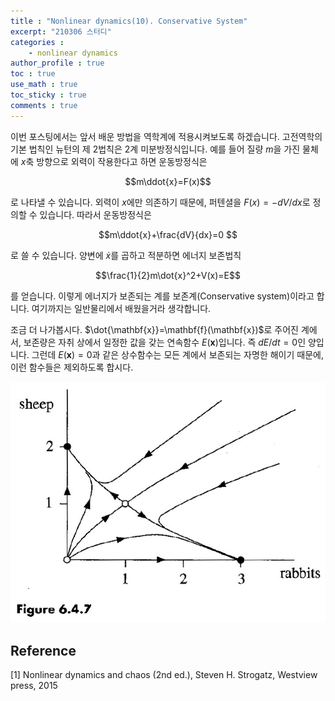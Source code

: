 ```yaml
---
title : "Nonlinear dynamics(10). Conservative System"
excerpt: "210306 스터디"
categories :
    - nonlinear dynamics
author_profile : true
toc : true
use_math : true
toc_sticky : true
comments : true
---
```


이번 포스팅에서는 앞서 배운 방법을 역학계에 적용시켜보도록 하겠습니다. 고전역학의 기본 법칙인 뉴턴의 제 2법칙은 2계 미분방정식입니다. 예를 들어 질량 $m$을 가진 물체에 $x$축 방향으로 외력이 작용한다고 하면 운동방정식은

$$m\ddot{x}=F(x)$$

로 나타낼 수 있습니다. 외력이 $x$에만 의존하기 때문에, 퍼텐셜을 $F(x)=-dV/dx$로 정의할 수 있습니다. 따라서 운동방정식은

$$m\ddot{x}+\frac{dV}{dx}=0 $$

로 쓸 수 있습니다. 양변에 $\dot{x}$를 곱하고 적분하면 에너지 보존법칙

$$\frac{1}{2}m\dot{x}^2+V(x)=E$$

를 얻습니다. 이렇게 에너지가 보존되는 계를 보존계(Conservative system)이라고 합니다. 여기까지는 일반물리에서 배웠을거라 생각합니다.

조금 더 나가봅시다. $\dot{\mathbf{x}}=\mathbf{f}(\mathbf{x})$로 주어진 계에서, 보존량은 자취 상에서 일정한 값을 갖는 연속함수 $E(\mathbf{x})$입니다. 즉 $dE/dt=0$인 양입니다. 그런데 $E(\mathbf{x})=0$과 같은 상수함수는 모든 계에서 보존되는 자명한 해이기 때문에, 이런 함수들은 제외하도록 합시다.














![ex_screenshot](/assets/images/NLD/fig-6.4.7.jpg)

## Reference

[1] Nonlinear dynamics and chaos (2nd ed.), Steven H. Strogatz, Westview press, 2015